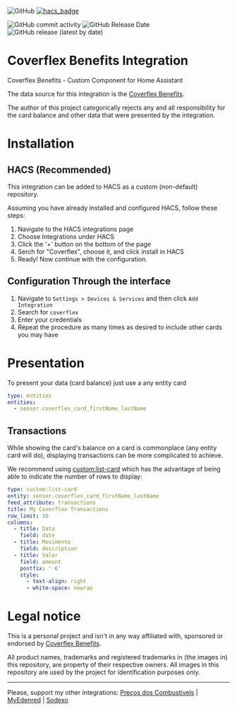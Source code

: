 ![GitHub](https://img.shields.io/github/license/netsoft-ruidias/ha-custom-component-coverflex?style=for-the-badge)
[![hacs_badge](https://img.shields.io/badge/HACS-Custom-41BDF5.svg?style=for-the-badge)](https://github.com/hacs/integration)

![GitHub commit activity](https://img.shields.io/github/commit-activity/m/netsoft-ruidias/ha-custom-component-coverflex?style=for-the-badge)
![GitHub Release Date](https://img.shields.io/github/release-date/netsoft-ruidias/ha-custom-component-coverflex?style=for-the-badge)
![GitHub release (latest by date)](https://img.shields.io/github/v/release/netsoft-ruidias/ha-custom-component-coverflex?style=for-the-badge)

# Coverflex Benefits Integration
Coverflex Benefits - Custom Component for Home Assistant

The data source for this integration is the [Coverflex Benefits](https://www.coverflex.com/).

The author of this project categorically rejects any and all responsibility for the card balance and other data that were presented by the integration.

# Installation
## HACS (Recommended)
This integration can be added to HACS as a custom (non-default) repository.

Assuming you have already installed and configured HACS, follow these steps:

1. Navigate to the HACS integrations page
2. Choose Integrations under HACS
3. Click the '+' button on the bottom of the page
4. Serch for "Coverflex", choose it, and click install in HACS
5. Ready! Now continue with the configuration.

## Configuration Through the interface
1. Navigate to `Settings > Devices & Services` and then click `Add Integration`
2. Search for `coverflex`
4. Enter your credentials
5. Repeat the procedure as many times as desired to include other cards you may have

# Presentation

To present your data (card balance) just use a any entity card

```yaml
type: entities
entities:
  - sensor.coverflex_card_firstName_lastName
```

## Transactions

While showing the card's balance on a card is commonplace (any entity card will do), displaying transactions can be more complicated to achieve.

We recommend using [custom:list-card](https://github.com/iantrich/list-card) which has the advantage of being able to indicate the number of rows to display:

```yaml
type: custom:list-card
entity: sensor.coverflex_card_firstName_lastName
feed_attribute: transactions
title: My Coverflex Transactions
row_limit: 10
columns:
  - title: Data
    field: date
  - title: Movimento
    field: description
  - title: Valor
    field: amount
    postfix: ' €'
    style:
      - text-align: right
      - white-space: nowrap
```

# Legal notice
This is a personal project and isn't in any way affiliated with, sponsored or endorsed by [Coverflex Benefits](https://www.coverflex.com/).

All product names, trademarks and registered trademarks in (the images in) this repository, are property of their respective owners. All images in this repository are used by the project for identification purposes only.

---
Please, support my other integrations: 
[Preços dos Combustivels](https://github.com/netsoft-ruidias/ha-custom-component-precoscombustiveis) | 
[MyEdenred](https://github.com/netsoft-ruidias/ha-custom-component-myedenred) |
[Sodexo](https://github.com/netsoft-ruidias/ha-custom-component-sodexo)
